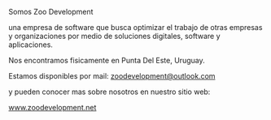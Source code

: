 Somos Zoo Development

una empresa de software que busca optimizar el trabajo de
otras empresas y organizaciones por medio de soluciones
digitales, software y aplicaciones.

Nos encontramos fisicamente en Punta Del Este, Uruguay.

Estamos disponibles por mail: zoodevelopment@outlook.com

y pueden conocer mas sobre nosotros en nuestro sitio web:

www.zoodevelopment.net
